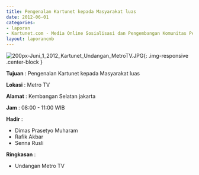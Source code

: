 ```yaml
---
title: Pengenalan Kartunet kepada Masyarakat luas
date: 2012-06-01
categories:
- laporan
- Kartunet.com - Media Online Sosialisasi dan Pengembangan Komunitas Pemuda dengan Disabilitas
layout: laporancmb
---
```

![200px-Juni_1_2012_Kartunet_Undangan_MetroTV.JPG](/uploads/200px-Juni_1_2012_Kartunet_Undangan_MetroTV.JPG){: .img-responsive .center-block }

**Tujuan** : Pengenalan Kartunet kepada Masyarakat luas

**Lokasi** : Metro TV

**Alamat** : Kembangan Selatan jakarta

**Jam** : 08:00 - 11:00 WIB

**Hadir** : 
* Dimas Prasetyo Muharam
* Rafik Akbar
* Senna Rusli

**Ringkasan** : 
* Undangan Metro TV
